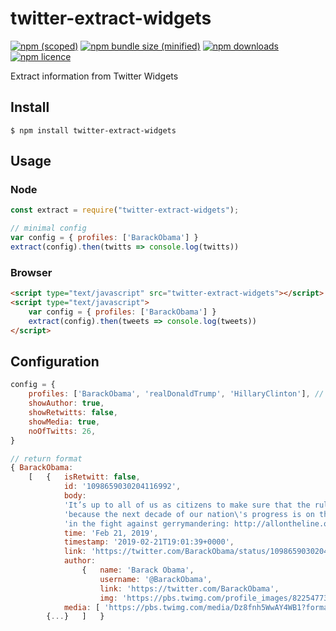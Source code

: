 # twitter-extract-widgets
[![npm (scoped)](https://img.shields.io/npm/v/twitter-extract-widgets.svg)](https://www.npmjs.com/package/twitter-extract-widgets)
[![npm bundle size (minified)](https://img.shields.io/bundlephobia/min/twitter-extract-widgets.svg)](https://www.npmjs.com/package/twitter-extract-widgets)
[![npm downloads](https://img.shields.io/npm/dt/twitter-extract-widgets.svg)](https://www.npmjs.com/package/twitter-extract-widgets)
[![npm licence](https://img.shields.io/npm/l/twitter-extract-widgets.svg)](https://www.npmjs.com/package/twitter-extract-widgets)

Extract information from Twitter Widgets

## Install

```
$ npm install twitter-extract-widgets
```

## Usage

### Node

```js
const extract = require("twitter-extract-widgets");

// minimal config
var config = { profiles: ['BarackObama'] }
extract(config).then(twitts => console.log(twitts))
```

### Browser

```html
<script type="text/javascript" src="twitter-extract-widgets"></script>
<script type="text/javascript">
    var config = { profiles: ['BarackObama'] }
    extract(config).then(tweets => console.log(tweets))
</script>
```

## Configuration

```js
config = {
    profiles: ['BarackObama', 'realDonaldTrump', 'HillaryClinton'], // twitter user name
    showAuthor: true,
    showRetwitts: false,
    showMedia: true,
    noOfTwitts: 26,
}

// return format
{ BarackObama:
    [   {   isRetwitt: false,
            id: '1098659030204116992',
            body:
            'It’s up to all of us as citizens to make sure that the rules of democracy are fair—everywhere'
            'because the next decade of our nation\'s progress is on the line. Join me and @allontheline'
            'in the fight against gerrymandering: http://allontheline.org .',
            time: 'Feb 21, 2019',
            timestamp: '2019-02-21T19:01:39+0000',
            link: 'https://twitter.com/BarackObama/status/1098659030204116992',
            author:
                {   name: 'Barack Obama',
                    username: '@BarackObama',
                    link: 'https://twitter.com/BarackObama',
                    img: 'https://pbs.twimg.com/profile_images/822547732376207360/5g0FC8XX_bigger.jpg' },
            media: [ 'https://pbs.twimg.com/media/Dz8fnh5WwAY4WB1?format=jpg&name=large' ] },
        {...}   ]   }
```